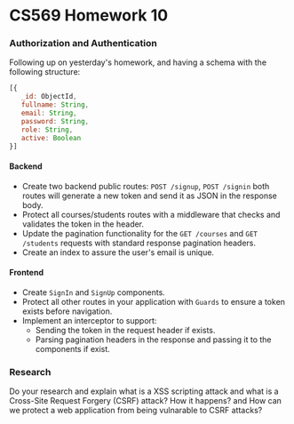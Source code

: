 # CS569 Homework 10
### Authorization and Authentication
Following up on yesterday's homework, and having a schema with the following structure:
```javascript
[{ 
   _id: ObjectId, 
   fullname: String, 
   email: String, 
   password: String, 
   role: String,
   active: Boolean
}]
```
#### Backend
* Create two backend public routes: `POST /signup`, `POST /signin` both routes will generate a new token and send it as JSON in the response body.
* Protect all courses/students routes with a middleware that checks and validates the token in the header.
* Update the pagination functionality for the `GET /courses` and `GET /students` requests with standard response pagination headers.
* Create an index to assure the user's email is unique.
#### Frontend
* Create `SignIn` and `SignUp` components.
* Protect all other routes in your application with `Guards` to ensure a token exists before navigation.
* Implement an interceptor to support:
  * Sending the token in the request header if exists.
  * Parsing pagination headers in the response and passing it to the components if exist.
  
### Research
Do your research and explain what is a XSS scripting attack and what is a Cross-Site Request Forgery (CSRF) attack? How it happens? and How can we protect a web application from being vulnarable to CSRF attacks?
